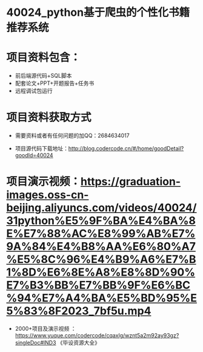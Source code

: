  #  40024_python基于爬虫的个性化书籍推荐系统
 
 #  项目资料包含：
 *  前后端源代码+SQL脚本
 *  配套论文+PPT+开题报告+任务书
 *  远程调试包运行

 #  项目资料获取方式
 *  需要资料或者有任何问题的加QQ：2684634017

 *  项目源代码下载地址：http://blog.codercode.cn/#/home/goodDetail?goodId=40024
   
 #  项目演示视频：https://graduation-images.oss-cn-beijing.aliyuncs.com/videos/40024/31python%E5%9F%BA%E4%BA%8E%E7%88%AC%E8%99%AB%E7%9A%84%E4%B8%AA%E6%80%A7%E5%8C%96%E4%B9%A6%E7%B1%8D%E6%8E%A8%E8%8D%90%E7%B3%BB%E7%BB%9F%E6%BC%94%E7%A4%BA%E5%BD%95%E5%83%8F2023_7bf5u.mp4
          
 *  2000+项目及演示视频 ：https://www.yuque.com/codercode/cqaxlg/wznt5a2m92ay93gz?singleDoc#lND3 《毕设资源大全》
   
